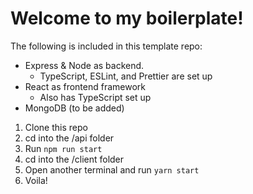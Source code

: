 # Welcome to my boilerplate!

The following is included in this template repo:
* Express & Node as backend.
  * TypeScript, ESLint, and Prettier are set up
* React as frontend framework
  * Also has TypeScript set up
* MongoDB (to be added)


1. Clone this repo
2. cd into the /api folder
3. Run `npm run start`
4. cd into the /client folder
5. Open another terminal and run `yarn start`
6. Voila!
